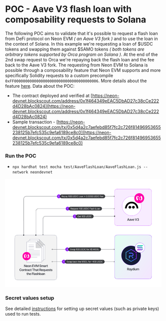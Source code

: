 # POC - Aave V3 flash loan with composability requests to Solana

The following POC aims to validate that it's possible to request a flash loan from DeFi protocol on Neon EVM _( an Aave V3 fork )_ and to use the loan in the context of Solana. In this example we're requesting a loan of $USDC tokens and swapping them against $SAMO tokens _( both tokens are arbitrary tokens supported by Orca program on Solana )_. At the end of the 2nd swap request to Orca we're repaying back the flash loan and the fee back to the Aave V3 fork. The requesting from Neon EVM to Solana is possible through a composability feature that Neon EVM supports and more specifically Solidity requests to a custom precompile `0xFF00000000000000000000000000000000000006`. More details about the feature [here](https://neonevm.org/docs/composability/common_solana_terminology). Data about the POC:
* The contract deployed and verified at [https://neon-devnet.blockscout.com/address/0x1f464349eEAC5DbAD27c38cCe222d4D28bAc0824](https://neon-devnet.blockscout.com/address/0x1f464349eEAC5DbAD27c38cCe222d4D28bAc0824)
* Sample transaction - [https://neon-devnet.blockscout.com/tx/0x5d4a2c7aefebd85f7fc2c726f81496953655238125b7efc535c9efa6189ce8c0](https://neon-devnet.blockscout.com/tx/0x5d4a2c7aefebd85f7fc2c726f81496953655238125b7efc535c9efa6189ce8c0)

### Run the POC
* ```npx hardhat test mocha test/AaveFlashLoan/AaveFlashLoan.js --network neondevnet```

![alt text](https://github.com/neonlabsorg/neon-pocs/blob/master/contracts/AaveFlashLoan/Flashloan_Infographic.png)

### Secret values setup

See detailed [instructions](../../README.md) for setting up secret values (such as private keys) used to run tests.
